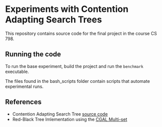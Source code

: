 # Experiments with Contention Adapting Search Trees

This repository contains source code for the final project in the course CS 798.

## Running the code

To run the base experiment, build the project and run the `benchmark` executable. 

The files found in the bash_scripts folder contain scripts that automate experimental runs.


## References


* Contention Adapting Search Tree [source code](http://www.it.uu.se/research/group/languages/software/ca_tree/ca_tree_single_item_ops)
* Red-Black Tree Imlementation using the [CGAL Multi-set](https://github.com/CGAL/cgal/blob/master/STL_Extension/include/CGAL/Multiset.h)


